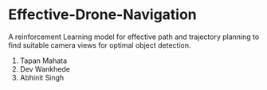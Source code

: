 # Effective-Drone-Navigation
A  reinforcement Learning model for effective path and trajectory planning to find suitable camera views for optimal object detection.

1. Tapan Mahata
2. Dev Wankhede
3. Abhinit Singh
